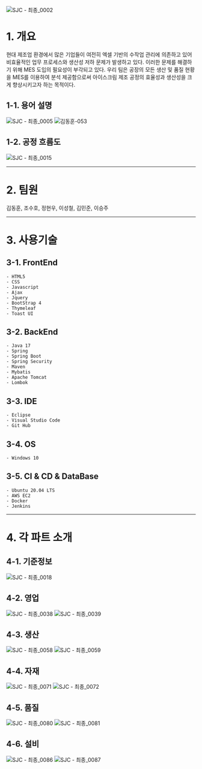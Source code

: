 ![SJC - 최종_0002](https://github.com/user-attachments/assets/48e072e1-f6db-482e-8ed5-e3988732dd71)
# 1. 개요

현대 제조업 환경에서 많은 기업들이 여전히 엑셀 기반의 수작업 관리에 의존하고 있어 비효율적인 업무 프로세스와 생산성 저하 문제가 발생하고 있다. 
이러한 문제를 해결하기 위해 MES 도입의 필요성이 부각되고 있다.
우리 팀은 공장의 모든 생산 및 품질 현황을 MES를 이용하여 분석 제공함으로써 아이스크림 제조 공정의 효율성과 생산성을 크게 향상시키고자 하는 목적이다.


  ## 1-1. 용어 설명
  ![SJC - 최종_0005](https://github.com/user-attachments/assets/e51a580c-b5ed-4f80-9a33-e7552401b9f4)
  ![김동훈-053](https://github.com/user-attachments/assets/f1414642-f2bb-4772-8e2d-4dd3f46e1cee)



  ## 1-2. 공정 흐름도
![SJC - 최종_0015](https://github.com/user-attachments/assets/a0d3712c-acc3-4d82-8480-85268afbadfa)


---------------------------

# 2. 팀원
김동훈, 조수호, 정현우, 이성철, 김민준, 이승주

---------------------------

# 3. 사용기술
  ## 3-1. FrontEnd
    - HTML5
    - CSS
    - Javascript
    - Ajax
    - Jquery
    - BootStrap 4
    - Thymeleaf
    - Toast UI

    
  ## 3-2. BackEnd
    - Java 17
    - Spring
    - Spring Boot
    - Spring Security
    - Maven
    - Mybatis
    - Apache Tomcat
    - Lombok

    
  ## 3-3. IDE
    - Eclipse
    - Visual Studio Code
    - Git Hub

    
  ## 3-4. OS
    - Windows 10
   
  
  ## 3-5. CI & CD &  DataBase
    - Ubuntu 20.04 LTS
    - AWS EC2
    - Docker
    - Jenkins



---------------------------
# 4. 각 파트 소개
 ## 4-1. 기준정보
 ![SJC - 최종_0018](https://github.com/user-attachments/assets/5dfe0a91-f00d-4f0f-ad22-2b577600d89b)

 ## 4-2. 영업
![SJC - 최종_0038](https://github.com/user-attachments/assets/90fb0e7c-f42d-4940-b896-33b62a5f1ef4)
![SJC - 최종_0039](https://github.com/user-attachments/assets/d1096434-f550-4cd4-8ef7-1d4236202712)



 ## 4-3. 생산
 ![SJC - 최종_0058](https://github.com/user-attachments/assets/f45167a4-d4b9-4fdc-8f91-8d3d65867be0)
 ![SJC - 최종_0059](https://github.com/user-attachments/assets/5804637a-e6c8-422c-85df-d5ae74547899)




 ## 4-4. 자재
 ![SJC - 최종_0071](https://github.com/user-attachments/assets/58b1afd3-6bb3-45d7-a217-e535d0d51e5c)
![SJC - 최종_0072](https://github.com/user-attachments/assets/9122b014-106d-454c-8941-5e9f69ffd604)




 ## 4-5. 품질
 ![SJC - 최종_0080](https://github.com/user-attachments/assets/60606298-aeb1-473d-a370-faa4ded51356)
![SJC - 최종_0081](https://github.com/user-attachments/assets/5afb3bfc-026c-4781-a274-eb7535112db2)




 ## 4-6. 설비
 ![SJC - 최종_0086](https://github.com/user-attachments/assets/897e4363-6571-443f-852f-96eccf16dc1f)
![SJC - 최종_0087](https://github.com/user-attachments/assets/447437c1-7092-4411-ad82-e5ff9d2d8e4c)


